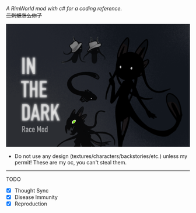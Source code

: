 ﻿*A RimWorld mod with c# for a coding reference.*
<br/>
~~二刺螈怎么你了~~

![Sirenidae.png](About/Preview.png)

- Do not use any design (textures/characters/backstories/etc.) unless my permit! These are my oc, you can't steal them.

***
TODO
- [x] Thought Sync
- [x] Disease Immunity
- [x] Reproduction
